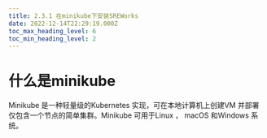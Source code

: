 ```yaml
---
title: 2.3.1 在minikube下安装SREWorks
date: 2022-12-14T22:29:19.000Z
toc_max_heading_level: 6
toc_min_heading_level: 2
---
```



<a name="TdyWR"></a>

# 什么是minikube
Minikube 是一种轻量级的Kubernetes 实现，可在本地计算机上创建VM 并部署仅包含一个节点的简单集群。Minikube 可用于Linux ， macOS 和Windows 系统。



